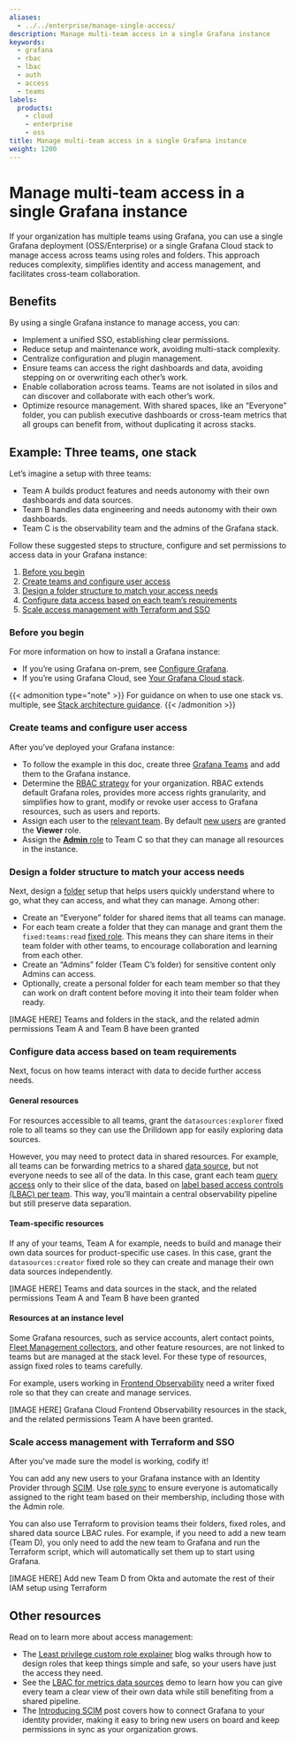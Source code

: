 ```yaml
---
aliases:
  - ../../enterprise/manage-single-access/
description: Manage multi-team access in a single Grafana instance
keywords:
  - grafana
  - rbac
  - lbac
  - auth
  - access
  - teams
labels:
  products:
    - cloud
    - enterprise
    - oss
title: Manage multi-team access in a single Grafana instance
weight: 1200
---
```


# Manage multi-team access in a single Grafana instance

If your organization has multiple teams using Grafana, you can use a single Grafana deployment (OSS/Enterprise) or a single Grafana Cloud stack to manage access across teams using roles and folders. This approach reduces complexity, simplifies identity and access management, and facilitates cross-team collaboration.

## Benefits

By using a single Grafana instance to manage access, you can:

- Implement a unified SSO, establishing clear permissions.
- Reduce setup and maintenance work, avoiding multi-stack complexity.
- Centralize configuration and plugin management.
- Ensure teams can access the right dashboards and data, avoiding stepping on or overwriting each other’s work.
- Enable collaboration across teams. Teams are not isolated in silos and can discover and collaborate with each other’s work.
- Optimize resource management. With shared spaces, like an “Everyone” folder, you can publish executive dashboards or cross-team metrics that all groups can benefit from, without duplicating it across stacks.

## Example: Three teams, one stack

Let’s imagine a setup with three teams:

- Team A builds product features and needs autonomy with their own dashboards and data sources.
- Team B handles data engineering and needs autonomy with their own dashboards.
- Team C is the observability team and the admins of the Grafana stack.

Follow these suggested steps to structure, configure and set permissions to access data in your Grafana instance:

1. [Before you begin](#before-you-begin)
1. [Create teams and configure user access](#create-teams-and-configure-user-access)
1. [Design a folder structure to match your access needs](#design-a-folder-structure-to-match-your-access-needs)
1. [Configure data access based on each team’s requirements](#configure-data-access-based-on-team-requirements)
1. [Scale access management with Terraform and SSO](#scale-access-management-with-terraform-and-sso)

### Before you begin

For more information on how to install a Grafana instance:

- If you’re using Grafana on-prem, see [Configure Grafana](../../configure-grafana/).
- If you’re using Grafana Cloud, see [Your Grafana Cloud stack](https://grafana.com/docs/grafana-cloud/security-and-account-management/cloud-stacks).

{{< admonition type="note" >}}
For guidance on when to use one stack vs. multiple, see [Stack architecture guidance](https://grafana.com/docs/grafana-cloud/security-and-account-management/cloud-stacks/stack-architecture-guidance/).
{{< /admonition >}}

### Create teams and configure user access

After you’ve deployed your Grafana instance:

- To follow the example in this doc, create three [Grafana Teams](../../administration/team-management/configure-grafana-teams/#create-a-grafana-team) and add them to the Grafana instance.
- Determine the [RBAC strategy](/administration/roles-and-permissions/access-control/) for your organization. RBAC extends default Grafana roles, provides more access rights granularity, and simplifies how to grant, modify or revoke user access to Grafana resources, such as users and reports.
- Assign each user to the [relevant team](/administration/ruser-management/manage-org-users/). By default [new users](configure-grafana/#auto_assign_org) are granted the **Viewer** role.
- Assign the [**Admin** role](/administration/roles-and-permissions/access-control/assign-rbac-roles/#assign-rbac-roles) to Team C so that they can manage all resources in the instance.

### Design a folder structure to match your access needs

Next, design a [folder](/dashboards/manage-dashboards/#create-a-dashboard-folder) setup that helps users quickly understand where to go, what they can access, and what they can manage. Among other:

- Create an “Everyone” folder for shared items that all teams can manage.
- For each team create a folder that they can manage and grant them the `fixed:teams:read` [fixed role](/administration/roles-and-permissions/access-control/rbac-fixed-basic-role-definitions/#fixed-role-definitions). This means they can share items in their team folder with other teams, to encourage collaboration and learning from each other.
- Create an “Admins” folder (Team C’s folder) for sensitive content only Admins can access.
- Optionally, create a personal folder for each team member so that they can work on draft content before moving it into their team folder when ready.

[IMAGE HERE]
Teams and folders in the stack, and the related admin permissions Team A and Team B have been granted

### Configure data access based on team requirements

Next, focus on how teams interact with data to decide further access needs.

#### General resources

For resources accessible to all teams, grant the `datasources:explorer` fixed role to all teams so they can use the Drilldown app for easily exploring data sources.

However, you may need to protect data in shared resources. For example, all teams can be forwarding metrics to a shared [data source](https://grafana.com/docs/grafana-cloud/connect-externally-hosted/data-sources/#add-a-data-source), but not everyone needs to see all of the data. In this case, grant each team [query access](/administration/data-source-management/#assign-data-source-permissions-to-users-service-accounts-teams-or-roles) only to their slice of the data, based on [label based access controls (LBAC) per team](/administration/data-source-management/teamlbac/create-teamlbac-rules/#create-a-lbac-for-data-sources-rule-for-a-team). This way, you’ll maintain a central observability pipeline but still preserve data separation.

#### Team-specific resources

If any of your teams, Team A for example, needs to build and manage their own data sources for product-specific use cases. In this case, grant the `datasources:creator` fixed role so they can create and manage their own data sources independently.

[IMAGE HERE]
Teams and data sources in the stack, and the related permissions Team A and Team B have been granted

#### Resources at an instance level

Some Grafana resources, such as service accounts, alert contact points, [Fleet Management collectors](https://grafana.com/docs/grafana-cloud/send-data/fleet-management/), and other feature resources, are not linked to teams but are managed at the stack level. For these type of resources, assign fixed roles to teams carefully.

For example, users working in [Frontend Observability](https://grafana.com/docs/grafana-cloud/monitor-applications/frontend-observability/) need a writer fixed role so that they can create and manage services.

[IMAGE HERE]
Grafana Cloud Frontend Observability resources in the stack, and the related permissions Team A have been granted.

### Scale access management with Terraform and SSO

After you've made sure the model is working, codify it!

You can add any new users to your Grafana instance with an Identity Provider through [SCIM](/configure-security/configure-scim-provisioning/manage-users-teams/#manage-users-and-teams-with-scim). Use [role sync](/configure-security/configure-authentication/saml/configure-saml-team-role-mapping/#configure-role-sync-for-saml) to ensure everyone is automatically assigned to the right team based on their membership, including those with the Admin role.

You can also use Terraform to provision teams their folders, fixed roles, and shared data source LBAC rules. For example, if you need to add a new team (Team D), you only need to add the new team to Grafana and run the Terraform script, which will automatically set them up to start using Grafana.

[IMAGE HERE]
Add new Team D from Okta and automate the rest of their IAM setup using Terraform

## Other resources

Read on to learn more about access management:

- The [Least privilege custom role explainer](https://grafana.com/blog/2024/09/10/grafana-access-management-how-to-use-teams-for-seamless-user-and-permission-management/) blog walks through how to design roles that keep things simple and safe, so your users have just the access they need.
- See the [LBAC for metrics data sources](https://www.youtube.com/watch?v=gj27qKPSVsM) demo to learn how you can give every team a clear view of their own data while still benefiting from a shared pipeline.
- The [Introducing SCIM](https://grafana.com/blog/2025/05/14/introducing-scim-provisioning-in-grafana-enterprise-grade-user-management-made-simple/) post covers how to connect Grafana to your identity provider, making it easy to bring new users on board and keep permissions in sync as your organization grows.
